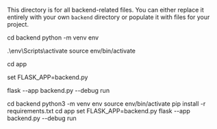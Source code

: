 This directory is for all backend-related files. You can either replace it entirely with your own `backend` directory or populate it with files for your project.


cd backend
python -m venv env

.\env\Scripts\activate
source env/bin/activate


cd app 

set FLASK_APP=backend.py

flask --app backend.py --debug run

cd backend
python3 -m venv env
source env/bin/activate
pip install -r requirements.txt 
cd app 
set FLASK_APP=backend.py
flask --app backend.py --debug run

